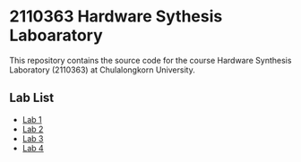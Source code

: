 # 2110363 Hardware Sythesis Laboaratory

This repository contains the source code for the course Hardware Synthesis Laboratory (2110363) at Chulalongkorn University.

## Lab List

- [Lab 1](./Labs/Lab1/)
- [Lab 2](./Labs/Lab2/)
- [Lab 3](./Labs/Lab3/)
- [Lab 4](./Labs/Lab4/)
